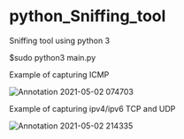 # python_Sniffing_tool
Sniffing tool using python 3

$sudo python3 main.py

Example of capturing ICMP

![Annotation 2021-05-02 074703](https://user-images.githubusercontent.com/54411552/116800000-c191f680-ab1a-11eb-8571-7ac24f752322.jpg)

Example of capturing ipv4/ipv6 TCP and UDP

![Annotation 2021-05-02 214335](https://user-images.githubusercontent.com/54411552/116819848-a1504f00-ab8f-11eb-9705-204391561192.jpg)

